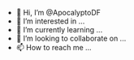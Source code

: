 - 👋 Hi, I’m @ApocalyptoDF
- 👀 I’m interested in ...
- 🌱 I’m currently learning ...
- 💞️ I’m looking to collaborate on ...
- 📫 How to reach me ...

<!---
ApocalyptoDF/ApocalyptoDF is a ✨ special ✨ repository because its `README.md` (this file) appears on your GitHub profile.
You can click the Preview link to take a look at your changes.
--->
